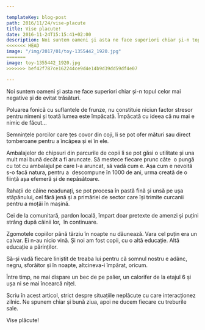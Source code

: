 ```yaml
---

templateKey: blog-post
path: 2016/11/24/vise-placute
title: Vise placute!
date: 2016-11-24T15:15:41+02:00
description: Noi suntem oameni și asta ne face superiori chiar și-n topul celor mai negative și de evitat trăsături.Poluarea fonică cu suflantele de frunze, nu constituie niciun factor stresor pentru n
<<<<<<< HEAD
image: "/img/2017/01/toy-1355442_1920.jpg"
=======
image: toy-1355442_1920.jpg
>>>>>>> bef42f787ce162244ce9d4e14b9d39dd59df4e07

---
```


Noi suntem oameni și asta ne face superiori chiar și-n topul celor mai negative și de evitat trăsături.


Poluarea fonică cu suflantele de frunze, nu constituie niciun factor stresor pentru nimeni și toată lumea este împăcată. Împăcată cu ideea că nu mai e nimic de făcut...


Semnințele porcilor care țes covor din coji, li se pot ofer mături sau direct tomberoane pentru a încăpea și ei în ele.


Ambalajelor de chipsuri din parcurile de copii li se pot găsi o utilitate și una mult mai bună decât a fi aruncate. Să mestece fiecare prunc câte  o pungă cu tot cu ambalajul pe care l-a aruncat, să vadă cum e. Așa cum e nevoită s-o facă natura, pentru a  descompune în 1000 de ani, urma creată de o ființă așa efemeră și de nepăsătoare.


Rahații de câine neadunați, se pot procesa în pastă fină și unsă pe ușa stăpânului, cel fără jenă și a primăriei de sector care își trimite curcanii pentru a moțăi în mașină.

 Cei de la comunitară, pardon locală, împart doar pretexte de amenzi și puțini strâng după câinii lor,  în continuare.

Zgomotele copiilor până târziu în noapte nu dăunează. Vara cel puțin era un calvar. Ei n-au nicio vină. Și noi am fost copii, cu o altă educație. Altă educație a părinților.

Să-și vadă fiecare liniștit de treaba lui pentru că somnul nostru e adânc, negru, sforăitor și în noapte, altcineva-i împărat, oricum.

Între timp, ne mai dispare un bec de pe palier, un calorifer de la etajul 6 și ușa ni se mai încearcă nițel. 

Scriu în acest articol, strict despre situațiile neplăcute cu care interacționez zilnic. Ne spunem chiar și bună ziua, apoi ne ducem fiecare cu treburile sale.


Vise plăcute!


